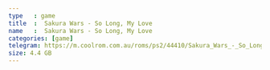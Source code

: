 ```yaml
---
type   : game
title  :  Sakura Wars - So Long, My Love
name   :  Sakura Wars - So Long, My Love
categories: [game]
telegram: https://m.coolrom.com.au/roms/ps2/44410/Sakura_Wars_-_So_Long%2C_My_Love_%28Disc_1%29_%28English_Voice_Over%29.php
size: 4.4 GB
---
```



